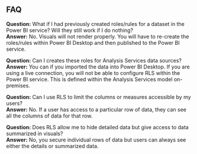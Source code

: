 ## FAQ

**Question:** What if I had previously created roles/rules for a dataset in the Power BI service? Will they still work if I do nothing?  
**Answer:** No. Visuals will not render properly. You will have to re-create the roles/rules within Power BI Desktop and then published to the Power BI service.

**Question:** Can I creates these roles for Analysis Services data sources?  
**Answer:** You can if you imported the data into Power BI Desktop. If you are using a live connection, you will not be able to configure RLS within the Power BI service. This is defined within the Analysis Services model on-premises.

**Question:** Can I use RLS to limit the columns or measures accessible by my users?  
**Answer:** No. If a user has access to a particular row of data, they can see all the columns of data for that row.

**Question:** Does RLS allow me to hide detailed data but give access to data summarized in visuals?  
**Answer:** No, you secure individual rows of data but users can always see either the details or summarized data.